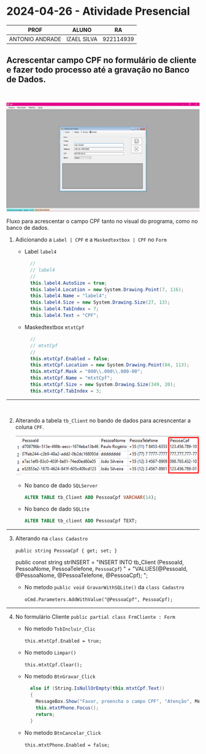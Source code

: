 # 2024-04-26 - Atividade Presencial 

| PROF | ALUNO | RA |
|----------|----------|----------|
| ANTONIO ANDRADE   | IZAEL SILVA   | 922114939   |


## Acrescentar campo CPF no formulário de cliente e fazer todo processo até a gravação no Banco de Dados.

<br>

![alt text](image.png)

Fluxo para acrescentar o campo CPF tanto no visual do programa, como no banco de dados.

1. Adicionando a `Label | CPF` e a `Maskedtextbox | CPF` no `Form`
    
    * Label `label4`

      ```C#
        // 
        // label4
        // 
        this.label4.AutoSize = true;
        this.label4.Location = new System.Drawing.Point(7, 116);
        this.label4.Name = "label4";
        this.label4.Size = new System.Drawing.Size(27, 13);
        this.label4.TabIndex = 7;
        this.label4.Text = "CPF";
      ```
    * Maskedtextbox `mtxtCpf`
    
      ```C#
        // 
        // mtxtCpf
        // 
        this.mtxtCpf.Enabled = false;
        this.mtxtCpf.Location = new System.Drawing.Point(84, 113);
        this.mtxtCpf.Mask = "000\\.000\\.000-00";
        this.mtxtCpf.Name = "mtxtCpf";
        this.mtxtCpf.Size = new System.Drawing.Size(349, 20);
        this.mtxtCpf.TabIndex = 3;
      ```

---

<br>

2. Alterando a tabela `tb_Client` no bando de dados para acresncentar a coluna `CPF`.

    ![alt text](image-1.png)
  
    * No banco de dado `SQLServer`

      ```SQL
      ALTER TABLE tb_Client ADD PessoaCpf VARCHAR(14);
      ```
    * No banco de dado `SQLite`
      ```sql
      ALTER TABLE tb_client ADD PessoaCpf TEXT;
      ```

---

3. Alterando na `class Cadastro`

    `public string PessoaCpf { get; set; }`

    public const string strINSERT = "INSERT INTO tb_Client (PessoaId, PessoaNome, PessoaTelefone, `PessoaCpf`) " +
    "VALUES(@PessoaId, @PessoaNome, @PessoaTelefone, @PessoaCpf); ";

    * No metodo `public void GravarWithSQLite()` da `class Cadastro`

      `oCmd.Parameters.AddWithValue("@PessoaCpf", PessoaCpf);`

---

4. No formulário Cliente `public partial class FrmCliente : Form`

    * No metodo `TsbIncluir_Clic`

      `this.mtxtCpf.Enabled = true;`

    * No metodo `Limpar()`

      `this.mtxtCpf.Clear();`

    * No metodo `BtnGravar_Click`

      ```c#
        else if (String.IsNullOrEmpty(this.mtxtCpf.Text))
        {
          MessageBox.Show("Favor, preencha o campo CPF", "Atenção", MessageBoxButtons.OK, MessageBoxIcon.Warning);
          this.mtxtPhone.Focus();
          return;
        }
      ```
    * No metodo `BtnCancelar_Click`

      `this.mtxtPhone.Enabled = false;`
